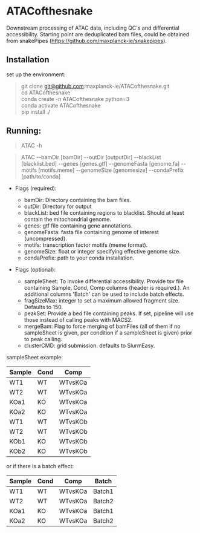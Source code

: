 # ATACofthesnake

Downstream processing of ATAC data, including QC's and differential accessibility. Starting point are deduplicated bam files, could be obtained from snakePipes (https://github.com/maxplanck-ie/snakepipes).


## Installation

  set up the environment:  
>  git clone git@github.com:maxplanck-ie/ATACofthesnake.git  
>  cd ATACofthesnake  
>  conda create -n ATACofthesnake python=3  
>  conda activate ATACofthesnake  
>  pip install ./  

## Running:  

> ATAC -h  

> ATAC --bamDir [bamDir] --outDir [outputDir] --blackList [blacklist.bed] --genes [genes.gtf] --genomeFasta [genome.fa] --motifs [motifs.meme] --genomeSize [genomesize] --condaPrefix [path/to/conda]

  - Flags (required):
    - bamDir: Directory containing the bam files.
    - outDir: Directory for output
    - blackList: bed file containing regions to blacklist. Should at least contain the mitochondrial genome.
    - genes: gtf file containing gene annotations.
    - genomeFasta: fasta file containing genome of interest (uncompressed).
    - motifs: transcription factor motifs (meme format).
    - genomeSize: float or integer specifying effective genome size.
    - condaPrefix: path to your conda installation.

  - Flags (optional):
    - sampleSheet: To invoke differential accessibility. Provide tsv file containing Sample, Cond, Comp columns (header is required.). An additional columns 'Batch' can be used to include batch effects.
    - fragSizeMax: integer to set a maximum allowed fragment size. Defaults to 150.
    - peakSet: Provide a bed file containing peaks. If set, pipeline will use those instead of calling peaks with MACS2.
    - mergeBam: Flag to force merging of bamFiles (all of them if no sampleSheet is given, per condition if a sampleSheet is given) prior to peak calling.
    - clusterCMD: grid submission. defaults to SlurmEasy.
    
  sampleSheet example:

  | Sample | Cond | Comp |
  | -- | -- | -- |
  | WT1 | WT | WTvsKOa |
  | WT2 | WT | WTvsKOa |
  | KOa1 | KO | WTvsKOa |
  | KOa2 | KO | WTvsKOa |
  | WT1 | WT | WTvsKOb |
  | WT2 | WT | WTvsKOb |
  | KOb1 | KO | WTvsKOb |
  | KOb2 | KO | WTvsKOb |

  or if there is a batch effect:
  
  | Sample | Cond | Comp | Batch |
  | -- | -- | -- | -- |
  | WT1 | WT | WTvsKOa | Batch1 |
  | WT2 | WT | WTvsKOa | Batch2 |
  | KOa1 | KO | WTvsKOa | Batch1 |
  | KOa2 | KO | WTvsKOa | Batch2 |
